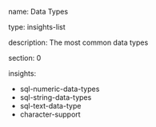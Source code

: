 name: Data Types

type: insights-list

description: The most common data types

section: 0

insights:
  - sql-numeric-data-types
  - sql-string-data-types
  - sql-text-data-type
  - character-support
